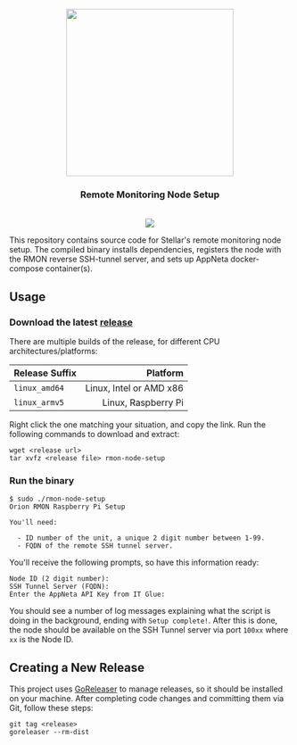 <div align="center">
  <br/>
  <img src="https://res.cloudinary.com/stellaraf/image/upload/v1604277355/stellar-logo-gradient.svg" width=300 />
  <br/>
  <h3>Remote Monitoring Node Setup</h3>
  <br/>
  <a href="https://github.com/stellaraf/rmon-node-setup/actions?query=workflow%3Agoreleaser">
    <img src="https://img.shields.io/github/workflow/status/stellaraf/rmon-node-setup/goreleaser?color=%239100fa&event=push&style=for-the-badge" />
  </a>
</div>

This repository contains source code for Stellar's remote monitoring node setup. The compiled binary installs dependencies, registers the node with the RMON reverse SSH-tunnel server, and sets up AppNeta docker-compose container(s).

## Usage

### Download the latest [release](https://github.com/stellaraf/rmon-node-setup/releases/latest)

There are multiple builds of the release, for different CPU architectures/platforms:

| Release Suffix |                Platform |
| :------------- | ----------------------: |
| `linux_amd64`  | Linux, Intel or AMD x86 |
| `linux_armv5`  |     Linux, Raspberry Pi |

Right click the one matching your situation, and copy the link. Run the following commands to download and extract:

```shell
wget <release url>
tar xvfz <release file> rmon-node-setup
```

### Run the binary

```console
$ sudo ./rmon-node-setup
Orion RMON Raspberry Pi Setup

You'll need:

  - ID number of the unit, a unique 2 digit number between 1-99.
  - FQDN of the remote SSH tunnel server.
```

You'll receive the following prompts, so have this information ready:

```
Node ID (2 digit number):
SSH Tunnel Server (FQDN):
Enter the AppNeta API Key from IT Glue:
```

You should see a number of log messages explaining what the script is doing in the background, ending with `Setup complete!`. After this is done, the node should be available on the SSH Tunnel server via port `100xx` where `xx` is the Node ID.

## Creating a New Release

This project uses [GoReleaser](https://goreleaser.com/) to manage releases, so it should be installed on your machine. After completing code changes and committing them via Git, follow these steps:

```
git tag <release>
goreleaser --rm-dist
```
